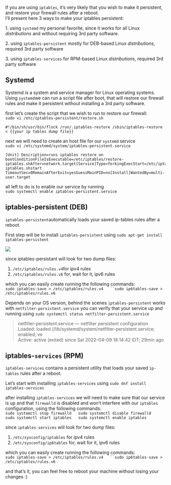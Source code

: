 If you are using `iptables`, it’s very likely that you wish to make it persistent, and restore your firewall rules after a reboot.  
I’ll present here 3 ways to make your iptables persistent:

1\. using `systemd` my personal favorite, since it works for all Linux _distributions_ and without requiring 3rd party software.

2\. using `iptables-persistent` mostly for DEB-based Linux _distributions_, required 3rd party software

3\. using `iptables-services` for RPM-based Linux _distributions_, required 3rd party software

## Systemd

Systemd is a system and service manager for Linux operating systems. Using `systemd`we can run a script file after boot, that will restore our firewall rules and make it persistent without installing a 3rd party software.

first let’s create the script that we wish to run to restore our firewall:  
`sudo vi /etc/iptables-persistent/restore.sh`

```
#!/bin/sh/usr/bin/flock /run/.iptables-restore /sbin/iptables-restore < {{your ip tables dump file}}
```

next we will need to create an host file for our `systemd` service  
`sudo vi /etc/systemd/system/iptables-persistent.service`

```
[Unit] Description=runs iptables restore on bootConditionFileIsExecutable=/etc/iptables/restore-iptables.shAfter=network.target[Service]Type=forkingExecStart=/etc/iptables/restore-iptables.shstart TimeoutSec=0RemainAfterExit=yesGuessMainPID=no[Install]WantedBy=multi-user.target
```

all left to do is to enable our service by running  
`sudo systemctl enable iptables-persistent.service`

## iptables-persistent (DEB)

`iptables-persistent`automatically loads your saved ip-tables rules after a reboot.

First step will be to install `iptables-persistent` using `sudo apt-get install iptables-persistent`

![](https://miro.medium.com/max/623/1*tEFBQ62qPACcA5QohNc92Q.png)

since iptables-persistant will look for two dump files:

1.  `/etc/iptables/rules.v4`for ipv4 rules
2.  `/etc/iptables/rules.v6` for, wait for it, ipv6 rules

which you can easily create running the following commands:  
`sudo iptables-save > /etc/iptables/rules.v4   ``sudo ip6tables-save > /etc/iptables/rules.v6`

Depends on your OS version, behind the scenes `iptables-persistent` works with `netfilter-persistent.service` you can verify that your service up and running using `sudo systemctl status netfilter-persistent.service`

> netfilter-persistent.service — netfilter persistent configuration  
> Loaded: loaded (/lib/systemd/system/netfilter-persistent.service; enabled; ve  
> Active: active (exited) since Sat 2022–04–09 18:14:42 IDT; 29min ago

## iptables-`services` (RPM)

`iptables-services` contains a persistent utility that loads your saved `ip-tables` rules after a reboot.

Let’s start with installing `iptables-services` using `sudo dnf install iptables-services`

after installing `iptables-services` we will need to make sure that our service is up and that `firewalld` is disabled and won’t interfere with our `iptables` configuration, using the following commands:  
`sudo systemctl stop firewalld   sudo systemctl disable firewalld   sudo systemctl start iptables   sudo systemctl enable iptables`

since `iptables-services` will look for two dump files:

1.  `/etc/sysconfig/iptables` for ipv4 rules
2.  `/etc/sysconfig/ip6tables` for, wait for it, ipv6 rules

which you can easily create running the following commands:  
`sudo iptables-save > /etc/iptables/rules.v4   ``sudo ip6tables-save > /etc/iptables/rules.v6`

and that’s it, you can feel free to reboot your machine without losing your changes :)